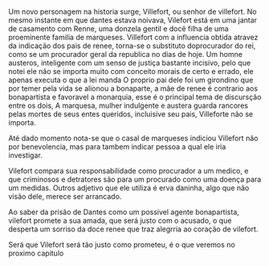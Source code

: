 
Um novo personagem na historia surge, Villefort, ou senhor de villefort. No mesmo instante em que dantes estava noivava, Vilefort está em uma jantar de casamento com Renne, uma donzela gentil e docê filha de uma proeminente familia de marqueses.
Villefort  com a influencia obtida atravez da indicação dos pais de renee, torna-se o substituto doprocurador do rei, como se um procurador geral da republica no dias de hoje.
Um homne austeros, inteligente com um senso de justiça bastante incisivo, pelo que notei ele não se importa muito com conceito morais de certo e errado, ele apenas executa o que  a lei manda
O proprio pai dele foi um girondino que por temer pela vida se alionou a bonaparte, a mãe de renee é contrario aos bonapartista e favoravel a monarquia,  esse é o principal tema de discursção entre os dois, A marquesa, mulher indulgente e austera guarda rancores pelas mortes de seus entes queridos, incluisive seu pais, Villeforte não se importa.

Até dado momento nota-se que o  casal de marqueses indiciou Villefort não por benevolencia, mas para tambem indicar pessoa a qual ele iria investigar.

Vilefort compara  sua responsabilidade como procurador a um medico, e que criminosos e  detratores são para um procurado como uma doença para um medidas. Outros adjetivo que ele utiliza é erva daninha, algo que não visão dele, merece ser arrancado.

Ao saber da prisão de Dantes como um possivel agente bonapartista, vilefort promete a sua amada, que será justo com o acusado, o que desperta um sorriso da doce renee que traz alegrria ao coração de vilefort.

Será que Vilefort será tão justo como prometeu, é o que veremos no proximo capitulo
